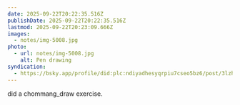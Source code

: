 ```yaml
---
date: 2025-09-22T20:22:35.516Z
publishDate: 2025-09-22T20:22:35.516Z
lastmod: 2025-09-22T20:23:09.666Z
images:
  - notes/img-5008.jpg
photo:
  - url: notes/img-5008.jpg
    alt: Pen drawing
syndication:
  - https://bsky.app/profile/did:plc:ndiyadhesyqrpiu7cseo5bz6/post/3lzhafbekgx2o
---
```


did a chommang_draw exercise. 
